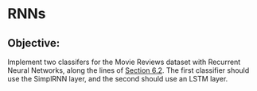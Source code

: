 # RNNs

## Objective:
Implement two classifers for the Movie Reviews dataset with Recurrent Neural Networks, along the lines of [Section 6.2](https://github.com/fchollet/deep-learning-with-python-notebooks/blob/master/first_edition/6.2-understanding-recurrent-neural-networks.ipynb). The first classifier should use the SimplRNN layer, and the second should use an LSTM layer.

